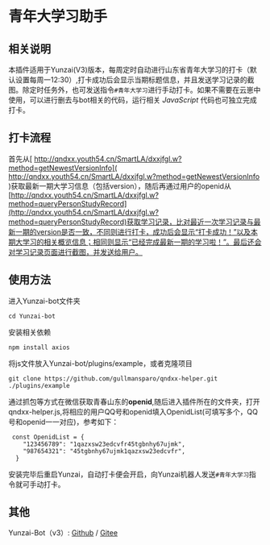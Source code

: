 # 青年大学习助手
## 相关说明
本插件适用于Yunzai(V3)版本，每周定时自动进行山东省青年大学习的打卡（默认设置每周一12:30）,打卡成功后会显示当期标题信息，并且发送学习记录的截图。除定时任务外，也可发送指令``#青年大学习``进行手动打卡。如果不需要在云崽中使用，可以进行删去与bot相关的代码，运行相关 *JavaScript* 代码也可独立完成打卡。
## 打卡流程
首先从[ http://qndxx.youth54.cn/SmartLA/dxxjfgl.w?method=getNewestVersionInfo]( http://qndxx.youth54.cn/SmartLA/dxxjfgl.w?method=getNewestVersionInfo )获取最新一期大学习信息（包括version），随后再通过用户的openid从[http://qndxx.youth54.cn/SmartLA/dxxjfgl.w?method=queryPersonStudyRecord](http://qndxx.youth54.cn/SmartLA/dxxjfgl.w?method=queryPersonStudyRecord)获取学习记录，比对最近一次学习记录与最新一期的version是否一致，不同则进行打卡，成功后会显示“打卡成功！”以及本期大学习的相关概览信息；相同则显示“已经完成最新一期的学习啦！”。最后还会对学习记录页面进行截图，并发送给用户。
## 使用方法
进入Yunzai-bot文件夹
```
cd Yunzai-bot 
```
安装相关依赖
```
npm install axios
```
将js文件放入Yunzai-bot/plugins/example，或者克隆项目
```
git clone https://github.com/gullmansparo/qndxx-helper.git ./plugins/example
```

通过抓包等方式在微信获取青春山东的**openid**,随后进入插件所在的文件夹，打开qndxx-helper.js,将相应的用户QQ号和openid填入OpenidList(可填写多个，QQ号和openid一一对应)，参考如下：
```
 const OpenidList = {
    "123456789": "1qazxsw23edcvfr45tgbnhy67ujmk",
    "987654321": "45tgbnhy67ujmk1qazxsw23edcvfr",
  }
```
安装完毕后重启Yunzai，自动打卡便会开启，向Yunzai机器人发送``#青年大学习``指令就可手动打卡。
## 其他
Yunzai-Bot（v3）: [Github](https://github.com/Le-niao/Yunzai-Bot) / [Gitee](https://gitee.com/Le-niao/Yunzai-Bot)
